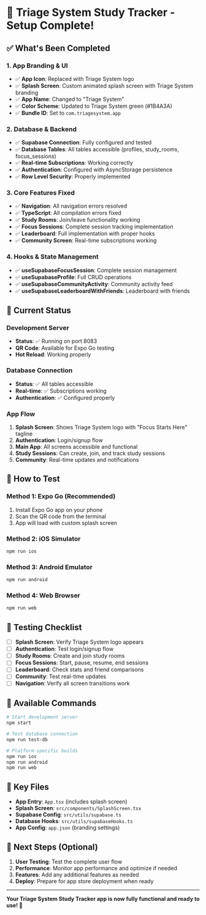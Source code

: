 # 🎉 Triage System Study Tracker - Setup Complete!

## ✅ What's Been Completed

### 1. **App Branding & UI**
- ✅ **App Icon**: Replaced with Triage System logo
- ✅ **Splash Screen**: Custom animated splash screen with Triage System branding
- ✅ **App Name**: Changed to "Triage System" 
- ✅ **Color Scheme**: Updated to Triage System green (#1B4A3A)
- ✅ **Bundle ID**: Set to `com.triagesystem.app`

### 2. **Database & Backend**
- ✅ **Supabase Connection**: Fully configured and tested
- ✅ **Database Tables**: All tables accessible (profiles, study_rooms, focus_sessions)
- ✅ **Real-time Subscriptions**: Working correctly
- ✅ **Authentication**: Configured with AsyncStorage persistence
- ✅ **Row Level Security**: Properly implemented

### 3. **Core Features Fixed**
- ✅ **Navigation**: All navigation errors resolved
- ✅ **TypeScript**: All compilation errors fixed
- ✅ **Study Rooms**: Join/leave functionality working
- ✅ **Focus Sessions**: Complete session tracking implementation
- ✅ **Leaderboard**: Full implementation with proper hooks
- ✅ **Community Screen**: Real-time subscriptions working

### 4. **Hooks & State Management**
- ✅ **useSupabaseFocusSession**: Complete session management
- ✅ **useSupabaseProfile**: Full CRUD operations
- ✅ **useSupabaseCommunityActivity**: Community activity feed
- ✅ **useSupabaseLeaderboardWithFriends**: Leaderboard with friends

## 🚀 Current Status

### Development Server
- **Status**: ✅ Running on port 8083
- **QR Code**: Available for Expo Go testing
- **Hot Reload**: Working properly

### Database Connection
- **Status**: ✅ All tables accessible
- **Real-time**: ✅ Subscriptions working
- **Authentication**: ✅ Configured properly

### App Flow
1. **Splash Screen**: Shows Triage System logo with "Focus Starts Here" tagline
2. **Authentication**: Login/signup flow
3. **Main App**: All screens accessible and functional
4. **Study Sessions**: Can create, join, and track study sessions
5. **Community**: Real-time updates and notifications

## 📱 How to Test

### Method 1: Expo Go (Recommended)
1. Install Expo Go app on your phone
2. Scan the QR code from the terminal
3. App will load with custom splash screen

### Method 2: iOS Simulator
```bash
npm run ios
```

### Method 3: Android Emulator
```bash
npm run android
```

### Method 4: Web Browser
```bash
npm run web
```

## 🧪 Testing Checklist

- [ ] **Splash Screen**: Verify Triage System logo appears
- [ ] **Authentication**: Test login/signup flow
- [ ] **Study Rooms**: Create and join study rooms
- [ ] **Focus Sessions**: Start, pause, resume, end sessions
- [ ] **Leaderboard**: Check stats and friend comparisons
- [ ] **Community**: Test real-time updates
- [ ] **Navigation**: Verify all screen transitions work

## 🔧 Available Commands

```bash
# Start development server
npm start

# Test database connection
npm run test-db

# Platform-specific builds
npm run ios
npm run android
npm run web
```

## 📁 Key Files

- **App Entry**: `App.tsx` (includes splash screen)
- **Splash Screen**: `src/components/SplashScreen.tsx`
- **Supabase Config**: `src/utils/supabase.ts`
- **Database Hooks**: `src/utils/supabaseHooks.ts`
- **App Config**: `app.json` (branding settings)

## 🎯 Next Steps (Optional)

1. **User Testing**: Test the complete user flow
2. **Performance**: Monitor app performance and optimize if needed
3. **Features**: Add any additional features as needed
4. **Deploy**: Prepare for app store deployment when ready

---

**Your Triage System Study Tracker app is now fully functional and ready to use! 🎉**
